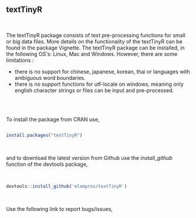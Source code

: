 
## textTinyR
<br>

The textTinyR package consists of text pre-processing functions for small or big data files. More details on the functionality of the textTinyR can be found in the package Vignette. The textTinyR package can be installed, in the following OS's: Linux, Mac and Windows. However, there are some limitations :

* there is no support for chinese, japanese, korean, thai or languages with ambiguous word boundaries.
* there is no support functions for utf-locale on windows, meaning only english character strings or files can be input and pre-processed.

<br><br>

To install the package from CRAN use, 

```R

install.packages("textTinyR")


```
<br>

and to download the latest version from Github use the *install_github* function of the devtools package,
<br><br>

```R

devtools::install_github('mlampros/textTinyR')


```
<br>

Use the following link to report bugs/issues,
<br><br>


